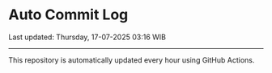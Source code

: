 # Auto Commit Log

Last updated: Thursday, 17-07-2025 03:16 WIB

---

This repository is automatically updated every hour using GitHub Actions.
